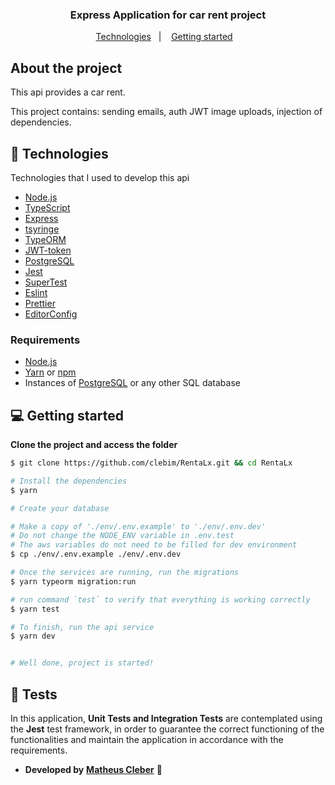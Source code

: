 <h3 align="center">
  Express Application for car rent project
</h3>

<p align="center">
  <a href="#-technologies">Technologies</a>&nbsp;&nbsp;&nbsp;|&nbsp;&nbsp;&nbsp;
  <a href="#-getting-started">Getting started</a>&nbsp;&nbsp;&nbsp;
</p>

## About the project

This api provides a car rent.

This project contains: sending emails, auth JWT
image uploads, injection of dependencies.

## 🚀 Technologies

Technologies that I used to develop this api

  - [Node.js](https://nodejs.org/en/)
  - [TypeScript](https://www.typescriptlang.org/)
  - [Express](https://expressjs.com/pt-br/)
  - [tsyringe](https://github.com/microsoft/tsyringe)
  - [TypeORM](https://typeorm.io/#/)
  - [JWT-token](https://jwt.io/)
  - [PostgreSQL](https://www.postgresql.org/)
  - [Jest](https://jestjs.io/)
  - [SuperTest](https://github.com/visionmedia/supertest)
  - [Eslint](https://eslint.org/)
  - [Prettier](https://prettier.io/)
  - [EditorConfig](https://editorconfig.org/)

### Requirements

- [Node.js](https://nodejs.org/en/)
- [Yarn](https://classic.yarnpkg.com/) or [npm](https://www.npmjs.com/)
- Instances of [PostgreSQL](https://www.postgresql.org/) or any other SQL database

## 💻 Getting started

**Clone the project and access the folder**

```bash
$ git clone https://github.com/clebim/RentaLx.git && cd RentaLx
```
```bash
# Install the dependencies
$ yarn

# Create your database

# Make a copy of './env/.env.example' to './env/.env.dev'
# Do not change the NODE_ENV variable in .env.test
# The aws variables do not need to be filled for dev environment
$ cp ./env/.env.example ./env/.env.dev

# Once the services are running, run the migrations
$ yarn typeorm migration:run

# run command `test` to verify that everything is working correctly
$ yarn test

# To finish, run the api service
$ yarn dev


# Well done, project is started!
```
## :syringe: Tests
In this application, **Unit Tests and Integration Tests** are contemplated using the **Jest** test framework, in order to guarantee the correct functioning of the functionalities and maintain the application in accordance with the requirements. <br/>

- **Developed by** [**Matheus Cleber**](https://br.linkedin.com/in/matheus-cleber) 🤖
